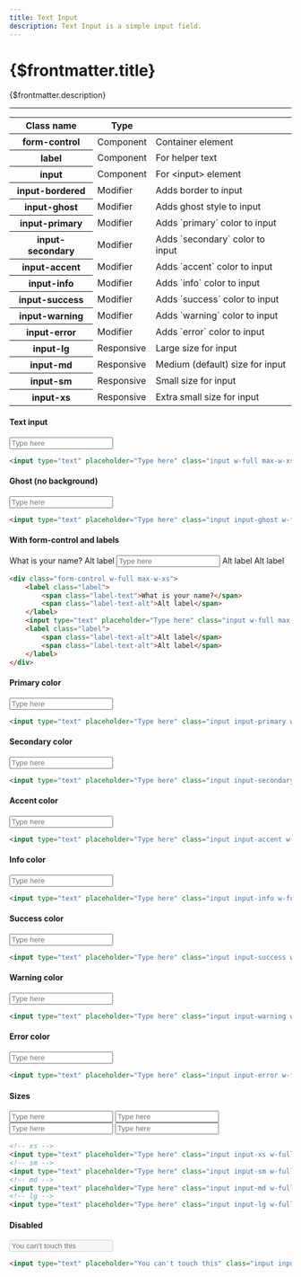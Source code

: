 ```yaml
---
title: Text Input
description: Text Input is a simple input field.
---
```


# {$frontmatter.title}

{$frontmatter.description}

<hr class="border-gray-divider mt-10">
<div class="not-prose mt-6 mb-10 overflow-x-auto">
    <table class="table-compact table w-full">
        <thead>
            <tr>
                <th class="flex items-center gap-2 normal-case">
                    <span>Class name</span>
                </th>
                <th class="normal-case">Type</th>
                <th></th>
            </tr>
        </thead>
        <tbody>
            <tr>
                <th class="font-normal"><span class="font-mono lowercase">form-control</span></th>
                <td><span class="badge badge-sm badge-ghost w-20">Component</span></td>
                <td>Container element</td>
            </tr>
            <tr>
                <th class="font-normal"><span class="font-mono lowercase">label</span></th>
                <td><span class="badge badge-sm badge-ghost w-20">Component</span></td>
                <td>For helper text</td>
            </tr>
            <tr>
                <th class="font-normal"><span class="font-mono lowercase">input</span></th>
                <td><span class="badge badge-sm badge-ghost w-20">Component</span></td>
                <td>For &lt;input&gt; element</td>
            </tr>
            <tr>
                <th class="font-normal"><span class="font-mono lowercase">input-bordered</span></th>
                <td>
                    <div class="tooltip tooltip-right cursor-help" data-tip="Changes the style of a component"><span class="badge badge-sm badge-outline w-20">Modifier</span></div>
                </td>
                <td>Adds border to input</td>
            </tr>
            <tr>
                <th class="font-normal"><span class="font-mono lowercase">input-ghost</span></th>
                <td>
                    <div class="tooltip tooltip-right cursor-help" data-tip="Changes the style of a component"><span class="badge badge-sm badge-outline w-20">Modifier</span></div>
                </td>
                <td>Adds ghost style to input</td>
            </tr>
            <tr>
                <th class="font-normal"><span class="font-mono lowercase">input-primary</span></th>
                <td>
                    <div class="tooltip tooltip-right cursor-help" data-tip="Changes the style of a component"><span class="badge badge-sm badge-outline w-20">Modifier</span></div>
                </td>
                <td>Adds `primary` color to input</td>
            </tr>
            <tr>
                <th class="font-normal"><span class="font-mono lowercase">input-secondary</span></th>
                <td>
                    <div class="tooltip tooltip-right cursor-help" data-tip="Changes the style of a component"><span class="badge badge-sm badge-outline w-20">Modifier</span></div>
                </td>
                <td>Adds `secondary` color to input</td>
            </tr>
            <tr>
                <th class="font-normal"><span class="font-mono lowercase">input-accent</span></th>
                <td>
                    <div class="tooltip tooltip-right cursor-help" data-tip="Changes the style of a component"><span class="badge badge-sm badge-outline w-20">Modifier</span></div>
                </td>
                <td>Adds `accent` color to input</td>
            </tr>
            <tr>
                <th class="font-normal"><span class="font-mono lowercase">input-info</span></th>
                <td>
                    <div class="tooltip tooltip-right cursor-help" data-tip="Changes the style of a component"><span class="badge badge-sm badge-outline w-20">Modifier</span></div>
                </td>
                <td>Adds `info` color to input</td>
            </tr>
            <tr>
                <th class="font-normal"><span class="font-mono lowercase">input-success</span></th>
                <td>
                    <div class="tooltip tooltip-right cursor-help" data-tip="Changes the style of a component"><span class="badge badge-sm badge-outline w-20">Modifier</span></div>
                </td>
                <td>Adds `success` color to input</td>
            </tr>
            <tr>
                <th class="font-normal"><span class="font-mono lowercase">input-warning</span></th>
                <td>
                    <div class="tooltip tooltip-right cursor-help" data-tip="Changes the style of a component"><span class="badge badge-sm badge-outline w-20">Modifier</span></div>
                </td>
                <td>Adds `warning` color to input</td>
            </tr>
            <tr>
                <th class="font-normal"><span class="font-mono lowercase">input-error</span></th>
                <td>
                    <div class="tooltip tooltip-right cursor-help" data-tip="Changes the style of a component"><span class="badge badge-sm badge-outline w-20">Modifier</span></div>
                </td>
                <td>Adds `error` color to input</td>
            </tr>
            <tr>
                <th class="font-normal"><span class="font-mono lowercase">input-lg</span></th>
                <td>
                    <div class="tooltip tooltip-right cursor-help" data-tip="Supports responsive prefixes (sm:, lg:, …)"><span class="badge badge-sm badge-success w-20">Responsive</span></div>
                </td>
                <td>Large size for input</td>
            </tr>
            <tr>
                <th class="font-normal"><span class="font-mono lowercase">input-md</span></th>
                <td>
                    <div class="tooltip tooltip-right cursor-help" data-tip="Supports responsive prefixes (sm:, lg:, …)"><span class="badge badge-sm badge-success w-20">Responsive</span></div>
                </td>
                <td>Medium (default) size for input</td>
            </tr>
            <tr>
                <th class="font-normal"><span class="font-mono lowercase">input-sm</span></th>
                <td>
                    <div class="tooltip tooltip-right cursor-help" data-tip="Supports responsive prefixes (sm:, lg:, …)"><span class="badge badge-sm badge-success w-20">Responsive</span></div>
                </td>
                <td>Small size for input</td>
            </tr>
            <tr>
                <th class="font-normal"><span class="font-mono lowercase">input-xs</span></th>
                <td>
                    <div class="tooltip tooltip-right cursor-help" data-tip="Supports responsive prefixes (sm:, lg:, …)"><span class="badge badge-sm badge-success w-20">Responsive</span></div>
                </td>
                <td>Extra small size for input</td>
            </tr>
        </tbody>
    </table>
</div>

<h4 class="pt-10">Text input</h4>

<div class="mt-4 bg-base-200 p-4 not-prose flex flex-col gap-2 justify-center">
    <input type="text" placeholder="Type here" class="input w-full max-w-xs" />
</div>

```html
<input type="text" placeholder="Type here" class="input w-full max-w-xs" />
```

<!-- <h4 class="pt-10">Text input with border</h4>

<div class="mt-4 mb-32 p-4 not-prose flex flex-col gap-2 justify-center">
    <input type="text" placeholder="Type here" class="input w-full max-w-xs" />
</div>

```html
<input type="text" placeholder="Type here" class="input w-full max-w-xs" />
``` -->

<h4 class="pt-10">Ghost (no background)</h4>

<div class="mt-4 p-4 not-prose bg-base-200 flex flex-col gap-2 justify-center">
    <input type="text" placeholder="Type here" class="input input-ghost w-full max-w-xs" />
</div>

```html
<input type="text" placeholder="Type here" class="input input-ghost w-full max-w-xs" />
```

<h4 class="pt-10">With form-control and labels</h4>

<div class="mt-4 p-4 not-prose bg-base-200 flex flex-col gap-2 justify-center">
    <div class="form-control w-full max-w-xs">
        <label class="label">
            <span class="label-text">What is your name?</span>
            <span class="label-text-alt">Alt label</span>
        </label>
        <input type="text" placeholder="Type here" class="input w-full max-w-xs" />
        <label class="label">
            <span class="label-text-alt">Alt label</span>
            <span class="label-text-alt">Alt label</span>
        </label>
    </div>
</div>

```html
<div class="form-control w-full max-w-xs">
	<label class="label">
		<span class="label-text">What is your name?</span>
		<span class="label-text-alt">Alt label</span>
	</label>
	<input type="text" placeholder="Type here" class="input w-full max-w-xs" />
	<label class="label">
		<span class="label-text-alt">Alt label</span>
		<span class="label-text-alt">Alt label</span>
	</label>
</div>
```

<h4 class="pt-10">Primary color</h4>

<div class="mt-4 p-4 not-prose flex flex-col gap-2 justify-center">
    <input type="text" placeholder="Type here" class="input input-primary w-full max-w-xs" />
</div>

```html
<input type="text" placeholder="Type here" class="input input-primary w-full max-w-xs" />
```

<h4 class="pt-10">Secondary color</h4>

<div class="mt-4 p-4 not-prose flex flex-col gap-2 justify-center">
    <input type="text" placeholder="Type here" class="input input-secondary w-full max-w-xs" />
</div>

```html
<input type="text" placeholder="Type here" class="input input-secondary w-full max-w-xs" />
```

<h4 class="pt-10">Accent color</h4>

<div class="mt-4 p-4 not-prose flex flex-col gap-2 justify-center">
    <input type="text" placeholder="Type here" class="input input-accent w-full max-w-xs" />
</div>

```html
<input type="text" placeholder="Type here" class="input input-accent w-full max-w-xs" />
```

<h4 class="pt-10">Info color</h4>

<div class="mt-4 p-4 not-prose flex flex-col gap-2 justify-center">
    <input type="text" placeholder="Type here" class="input input-info w-full max-w-xs" />
</div>

```html
<input type="text" placeholder="Type here" class="input input-info w-full max-w-xs" />
```

<h4 class="pt-10">Success color</h4>

<div class="mt-4 p-4 not-prose flex flex-col gap-2 justify-center">
    <input type="text" placeholder="Type here" class="input input-success w-full max-w-xs" />
</div>

```html
<input type="text" placeholder="Type here" class="input input-success w-full max-w-xs" />
```

<h4 class="pt-10">Warning color</h4>

<div class="mt-4 p-4 not-prose flex flex-col gap-2 justify-center">
    <input type="text" placeholder="Type here" class="input input-warning w-full max-w-xs" />
</div>

```html
<input type="text" placeholder="Type here" class="input input-warning w-full max-w-xs" />
```

<h4 class="pt-10">Error color</h4>

<div class="mt-4 p-4 not-prose flex flex-col gap-2 justify-center">
    <input type="text" placeholder="Type here" class="input input-error w-full max-w-xs" />
</div>

```html
<input type="text" placeholder="Type here" class="input input-error w-full max-w-xs" />
```

<h4 class="pt-10">Sizes</h4>

<div class="mt-4 not-prose flex flex-col gap-2 justify-center">
    <!-- xs -->
    <input type="text" placeholder="Type here" class="input input-xs w-full max-w-xs" />
    <!-- sm -->
    <input type="text" placeholder="Type here" class="input input-sm w-full max-w-xs" />
    <!-- md -->
    <input type="text" placeholder="Type here" class="input input-md w-full max-w-xs" />
    <!-- lg -->
    <input type="text" placeholder="Type here" class="input input-lg w-full max-w-xs" />
</div>

```html
<!-- xs -->
<input type="text" placeholder="Type here" class="input input-xs w-full max-w-xs" />
<!-- sm -->
<input type="text" placeholder="Type here" class="input input-sm w-full max-w-xs" />
<!-- md -->
<input type="text" placeholder="Type here" class="input input-md w-full max-w-xs" />
<!-- lg -->
<input type="text" placeholder="Type here" class="input input-lg w-full max-w-xs" />
```

<h4 class="pt-10">Disabled</h4>

<div class="mt-4 p-4 not-prose flex flex-col gap-2 justify-center">
    <input type="text" placeholder="You can't touch this" class="input input-bordered w-full max-w-xs" disabled />
</div>

```html
<input type="text" placeholder="You can't touch this" class="input input-bordered w-full max-w-xs" disabled />
```
